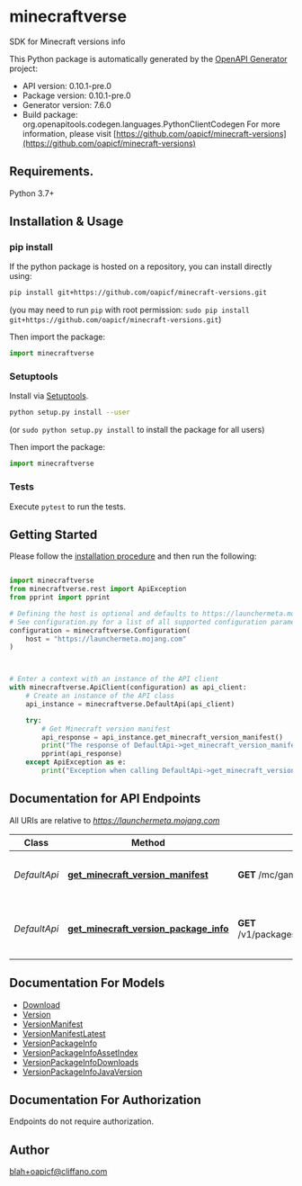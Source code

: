 # minecraftverse
SDK for Minecraft versions info

This Python package is automatically generated by the [OpenAPI Generator](https://openapi-generator.tech) project:

- API version: 0.10.1-pre.0
- Package version: 0.10.1-pre.0
- Generator version: 7.6.0
- Build package: org.openapitools.codegen.languages.PythonClientCodegen
For more information, please visit [https://github.com/oapicf/minecraft-versions](https://github.com/oapicf/minecraft-versions)

## Requirements.

Python 3.7+

## Installation & Usage
### pip install

If the python package is hosted on a repository, you can install directly using:

```sh
pip install git+https://github.com/oapicf/minecraft-versions.git
```
(you may need to run `pip` with root permission: `sudo pip install git+https://github.com/oapicf/minecraft-versions.git`)

Then import the package:
```python
import minecraftverse
```

### Setuptools

Install via [Setuptools](http://pypi.python.org/pypi/setuptools).

```sh
python setup.py install --user
```
(or `sudo python setup.py install` to install the package for all users)

Then import the package:
```python
import minecraftverse
```

### Tests

Execute `pytest` to run the tests.

## Getting Started

Please follow the [installation procedure](#installation--usage) and then run the following:

```python

import minecraftverse
from minecraftverse.rest import ApiException
from pprint import pprint

# Defining the host is optional and defaults to https://launchermeta.mojang.com
# See configuration.py for a list of all supported configuration parameters.
configuration = minecraftverse.Configuration(
    host = "https://launchermeta.mojang.com"
)



# Enter a context with an instance of the API client
with minecraftverse.ApiClient(configuration) as api_client:
    # Create an instance of the API class
    api_instance = minecraftverse.DefaultApi(api_client)

    try:
        # Get Minecraft version manifest
        api_response = api_instance.get_minecraft_version_manifest()
        print("The response of DefaultApi->get_minecraft_version_manifest:\n")
        pprint(api_response)
    except ApiException as e:
        print("Exception when calling DefaultApi->get_minecraft_version_manifest: %s\n" % e)

```

## Documentation for API Endpoints

All URIs are relative to *https://launchermeta.mojang.com*

Class | Method | HTTP request | Description
------------ | ------------- | ------------- | -------------
*DefaultApi* | [**get_minecraft_version_manifest**](docs/DefaultApi.md#get_minecraft_version_manifest) | **GET** /mc/game/version_manifest.json | Get Minecraft version manifest
*DefaultApi* | [**get_minecraft_version_package_info**](docs/DefaultApi.md#get_minecraft_version_package_info) | **GET** /v1/packages/{packageId}/{versionId}.json | Get Minecraft version package info


## Documentation For Models

 - [Download](docs/Download.md)
 - [Version](docs/Version.md)
 - [VersionManifest](docs/VersionManifest.md)
 - [VersionManifestLatest](docs/VersionManifestLatest.md)
 - [VersionPackageInfo](docs/VersionPackageInfo.md)
 - [VersionPackageInfoAssetIndex](docs/VersionPackageInfoAssetIndex.md)
 - [VersionPackageInfoDownloads](docs/VersionPackageInfoDownloads.md)
 - [VersionPackageInfoJavaVersion](docs/VersionPackageInfoJavaVersion.md)


<a id="documentation-for-authorization"></a>
## Documentation For Authorization

Endpoints do not require authorization.


## Author

blah+oapicf@cliffano.com


